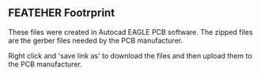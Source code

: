 ## FEATEHER Footrprint

These files were created in Autocad EAGLE PCB software. The zipped files are the gerber files needed by the PCB manufacturer.

Right click and 'save link as' to download the files and then upload them to the PCB manufacturer.

